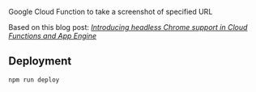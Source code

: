 Google Cloud Function to take a screenshot of specified URL

Based on this blog post: *[Introducing headless Chrome support in Cloud Functions and App Engine](https://web.archive.org/web/20180820074519/https://cloud.google.com/blog/products/gcp/introducing-headless-chrome-support-in-cloud-functions-and-app-engine)*

## Deployment
```
npm run deploy
```
